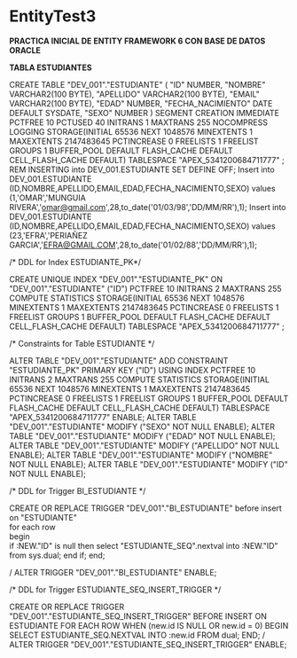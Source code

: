 # EntityTest3
<b>PRACTICA INICIAL DE ENTITY FRAMEWORK 6 CON BASE DE DATOS ORACLE</b>

<b>TABLA ESTUDIANTES</b>


CREATE TABLE "DEV_001"."ESTUDIANTE" 
   (	"ID" NUMBER, 
	"NOMBRE" VARCHAR2(100 BYTE), 
	"APELLIDO" VARCHAR2(100 BYTE), 
	"EMAIL" VARCHAR2(100 BYTE), 
	"EDAD" NUMBER, 
	"FECHA_NACIMIENTO" DATE DEFAULT SYSDATE, 
	"SEXO" NUMBER
   ) SEGMENT CREATION IMMEDIATE 
  PCTFREE 10 PCTUSED 40 INITRANS 1 MAXTRANS 255 NOCOMPRESS LOGGING
  STORAGE(INITIAL 65536 NEXT 1048576 MINEXTENTS 1 MAXEXTENTS 2147483645
  PCTINCREASE 0 FREELISTS 1 FREELIST GROUPS 1 BUFFER_POOL DEFAULT FLASH_CACHE DEFAULT CELL_FLASH_CACHE DEFAULT)
  TABLESPACE "APEX_5341200684711777" ;
REM INSERTING into DEV_001.ESTUDIANTE
SET DEFINE OFF;
Insert into DEV_001.ESTUDIANTE (ID,NOMBRE,APELLIDO,EMAIL,EDAD,FECHA_NACIMIENTO,SEXO) values (1,'OMAR','MUNGUIA RIVERA','omar@gmail.com',28,to_date('01/03/98','DD/MM/RR'),1);
Insert into DEV_001.ESTUDIANTE (ID,NOMBRE,APELLIDO,EMAIL,EDAD,FECHA_NACIMIENTO,SEXO) values (23,'EFRA','PERIAÑEZ GARCIA','EFRA@GMAIL.COM',28,to_date('01/02/88','DD/MM/RR'),1);

/*  DDL for Index ESTUDIANTE_PK*/


  CREATE UNIQUE INDEX "DEV_001"."ESTUDIANTE_PK" ON "DEV_001"."ESTUDIANTE" ("ID") 
  PCTFREE 10 INITRANS 2 MAXTRANS 255 COMPUTE STATISTICS 
  STORAGE(INITIAL 65536 NEXT 1048576 MINEXTENTS 1 MAXEXTENTS 2147483645
  PCTINCREASE 0 FREELISTS 1 FREELIST GROUPS 1 BUFFER_POOL DEFAULT FLASH_CACHE DEFAULT CELL_FLASH_CACHE DEFAULT)
  TABLESPACE "APEX_5341200684711777" ;
  
/*
  Constraints for Table ESTUDIANTE
*/

  ALTER TABLE "DEV_001"."ESTUDIANTE" ADD CONSTRAINT "ESTUDIANTE_PK" PRIMARY KEY ("ID")
  USING INDEX PCTFREE 10 INITRANS 2 MAXTRANS 255 COMPUTE STATISTICS 
  STORAGE(INITIAL 65536 NEXT 1048576 MINEXTENTS 1 MAXEXTENTS 2147483645
  PCTINCREASE 0 FREELISTS 1 FREELIST GROUPS 1 BUFFER_POOL DEFAULT FLASH_CACHE DEFAULT CELL_FLASH_CACHE DEFAULT)
  TABLESPACE "APEX_5341200684711777"  ENABLE;
  ALTER TABLE "DEV_001"."ESTUDIANTE" MODIFY ("SEXO" NOT NULL ENABLE);
  ALTER TABLE "DEV_001"."ESTUDIANTE" MODIFY ("EDAD" NOT NULL ENABLE);
  ALTER TABLE "DEV_001"."ESTUDIANTE" MODIFY ("APELLIDO" NOT NULL ENABLE);
  ALTER TABLE "DEV_001"."ESTUDIANTE" MODIFY ("NOMBRE" NOT NULL ENABLE);
  ALTER TABLE "DEV_001"."ESTUDIANTE" MODIFY ("ID" NOT NULL ENABLE);
  
/*
  DDL for Trigger BI_ESTUDIANTE
*/

  CREATE OR REPLACE TRIGGER "DEV_001"."BI_ESTUDIANTE" 
  before insert on "ESTUDIANTE"               
  for each row  
begin   
  if :NEW."ID" is null then 
    select "ESTUDIANTE_SEQ".nextval into :NEW."ID" from sys.dual; 
  end if; 
end; 

/
ALTER TRIGGER "DEV_001"."BI_ESTUDIANTE" ENABLE;

/*  DDL for Trigger ESTUDIANTE_SEQ_INSERT_TRIGGER */

  CREATE OR REPLACE TRIGGER "DEV_001"."ESTUDIANTE_SEQ_INSERT_TRIGGER" 
BEFORE INSERT ON ESTUDIANTE 
FOR EACH ROW
 WHEN (new.id IS NULL OR new.id = 0) BEGIN
  SELECT ESTUDIANTE_SEQ.NEXTVAL
  INTO   :new.id
  FROM   dual;
END;
/
ALTER TRIGGER "DEV_001"."ESTUDIANTE_SEQ_INSERT_TRIGGER" ENABLE;
